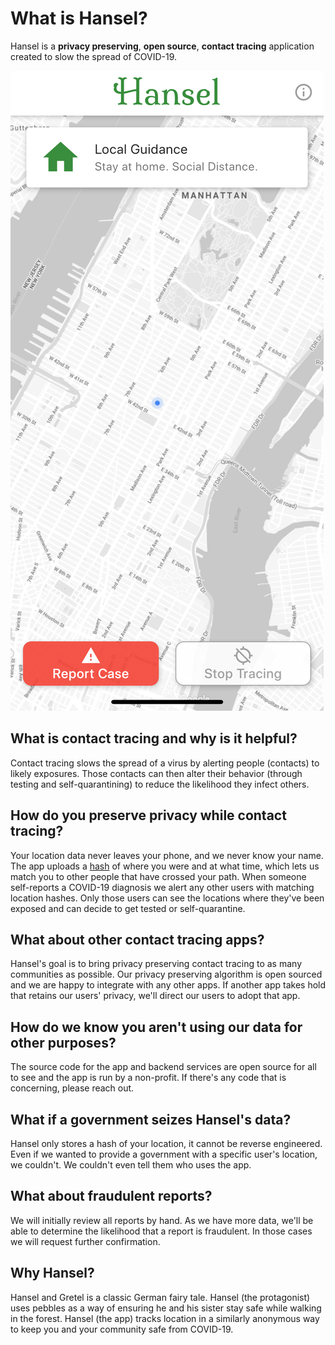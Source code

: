 # What is Hansel?

Hansel is a **privacy preserving**, **open source**, **contact tracing** application created to slow the spread of COVID-19.

![Hansel Screenshot](Hansel_screenshot.png)

## What is contact tracing and why is it helpful?
Contact tracing slows the spread of a virus by alerting people (contacts) to likely exposures. Those contacts can then alter their behavior (through testing and self-quarantining) to reduce the likelihood they infect others.

## How do you preserve privacy while contact tracing?
Your location data never leaves your phone, and we never know your name. The app uploads a [hash](https://en.wikipedia.org/wiki/Cryptographic_hash_function) of where you were and at what time, which lets us match you to other people that have crossed your path. When someone self-reports a COVID-19 diagnosis we alert any other users with matching location hashes. Only those users can see the locations where they've been exposed and can decide to get tested or self-quarantine.

## What about other contact tracing apps?
Hansel's goal is to bring privacy preserving contact tracing to as many communities as possible. Our privacy preserving algorithm is open sourced and we are happy to integrate with any other apps. If another app takes hold that retains our users' privacy, we'll direct our users to adopt that app.

## How do we know you aren't using our data for other purposes?
The source code for the app and backend services are open source for all to see and the app is run by a non-profit. If there's any code that is concerning, please reach out.

## What if a government seizes Hansel's data?
Hansel only stores a hash of your location, it cannot be reverse engineered. Even if we wanted to provide a government with a specific user's location, we couldn't. We couldn't even tell them who uses the app.

## What about fraudulent reports?
We will initially review all reports by hand. As we have more data, we'll be able to determine the likelihood that a report is fraudulent. In those cases we will request further confirmation.

## Why Hansel?
Hansel and Gretel is a classic German fairy tale. Hansel (the protagonist) uses pebbles as a way of ensuring he and his sister stay safe while walking in the forest. Hansel (the app) tracks location in a similarly anonymous way to keep you and your community safe from COVID-19.
